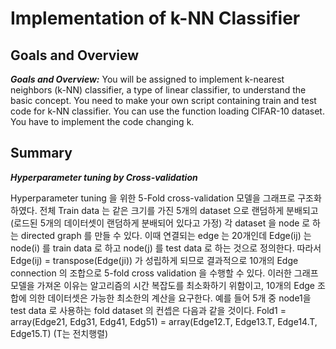 # Implementation of k-NN Classifier

## Goals and Overview

***Goals and Overview:*** You will be assigned to implement k-nearest neighbors (k-NN) classifier, a type of linear classifier, to understand the basic concept. You need to make your own script containing train and test code for k-NN classifier. You can use the function loading CIFAR-10 dataset. You have to implement the code changing k.

## Summary

***Hyperparameter tuning by Cross-validation***

 Hyperparameter tuning 을 위한 5-Fold cross-validation 모델을 그래프로 구조화하였다. 전체 Train data 는 같은 크기를 가진 5개의 dataset 으로 랜덤하게 분배되고(로드된 5개의 데이터셋이 랜덤하게 분배되어 있다고 가정) 각 dataset 을 node 로 하는 directed graph 를 만들 수 있다. 이때 연결되는 edge 는 20개인데 Edge(ij) 는 node(i) 를 train data 로 하고 node(j) 를 test data 로 하는 것으로 정의한다. 따라서 Edge(ij) = transpose(Edge(ji)) 가 성립하게 되므로 결과적으로 10개의 Edge connection 의 조합으로 5-fold cross validation 을 수행할 수 있다. 이러한 그래프 모델을 가져온 이유는 알고리즘의 시간 복잡도를 최소화하기 위함이고, 10개의 Edge 조합에 의한 데이터셋은 가능한 최소한의 계산을 요구한다. 예를 들어 5개 중 node1을 test data 로 사용하는 fold dataset 의 컨셉은 다음과 같을 것이다. Fold1 = array(Edge21, Edg31, Edg41, Edg51) = array(Edge12.T, Edge13.T, Edge14.T, Edge15.T) (T는 전치행렬)
